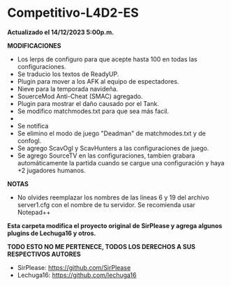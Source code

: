 # Competitivo-L4D2-ES
 
 **Actualizado el 14/12/2023 5:00p.m.**
                        
 
 **MODIFICACIONES**
 
 - Los lerps de configuro para que acepte hasta 100 en todas las configuraciones.
 - Se traducio los textos de ReadyUP.
 - Plugin para mover a los AFK al equipo de espectadores.
 - Nieve para la temporada navideña.
 - SouerceMod Anti-Cheat (SMAC) agregado.
 - Plugin para mostrar el daño causado por el Tank.
 - Se modifico matchmodes.txt para que sea más facil.
 -
 - Se notifica
 - Se elimino el modo de juego "Deadman" de matchmodes.txt y de confogl.
 - Se agrego ScavOgl y ScavHunters a las configuraciones de juego.
 - Se agrego SourceTV en las configuraciones, tambien grabara automáticamente la partida cuando se cargue una configuración y haya +2 jugadores humanos.
 
 **NOTAS**
 
 - No olvides reemplazar los nombres de las líneas 6 y 19 del archivo server1.cfg con el nombre de tu servidor. Se recomienda usar Notepad++


**Esta carpeta modifica el proyecto original de SirPlease y agrega algunos plugins de Lechuga16 y otros.**
 
  **TODO ESTO NO ME PERTENECE, TODOS LOS DERECHOS A SUS RESPECTIVOS AUTORES**
 
 - SirPlease: https://github.com/SirPlease
 - Lechuga16: https://github.com/lechuga16
 